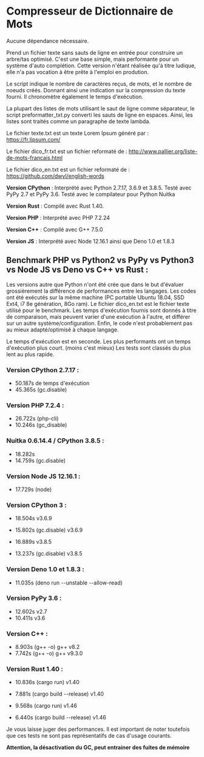 # Compresseur de Dictionnaire de Mots

Aucune dépendance nécessaire.

Prend un fichier texte sans sauts de ligne en entrée pour construire un arbre/tas optimisé.
C'est une base simple, mais performante pour un système d'auto complétion.
Cette version n'étant réalisée qu'à titre ludique, elle n'a pas vocation à être prête à l'emploi en prodution.

Le script indique le nombre de caractères reçus, de mots, et le nombre de noeuds créés.
Donnant ainsi une indication sur la compression du texte fourni.
Il chronomètre également le temps d'exécution.

La plupart des listes de mots utilisant le saut de ligne comme séparateur, le script preformatter_txt.py converti les sauts de ligne en espaces. Ainsi, les listes sont traités comme un paragraphe de texte lambda.

Le fichier texte.txt est un texte Lorem Ipsum généré par : https://fr.lipsum.com/

Le fichier dico_fr.txt est un fichier reformaté de : http://www.pallier.org/liste-de-mots-francais.html

Le fichier dico_en.txt est un fichier reformaté de : https://github.com/dwyl/english-words

**Version CPython** : Interprété avec Python 2.7.17, 3.6.9 et 3.8.5. Testé avec PyPy 2.7 et PyPy 3.6. Testé avec le compilateur pour Python Nuitka

**Version Rust** : Compilé avec Rust 1.40.

**Version PHP** : Interprété avec PHP 7.2.24

**Version C++** : Compilé avec G++ 7.5.0

**Version JS** : Interprété avec Node 12.16.1 ainsi que Deno 1.0 et 1.8.3

## Benchmark PHP vs Python2 vs PyPy vs Python3 vs Node JS vs Deno vs C++ vs Rust :
Les versions autre que Python n'ont été crée que dans le but d'évaluer grossièrement la différence de performances entre les langages.
Les codes ont été exécutés sur la même machine (PC portable Ubuntu 18.04, SSD Ext4, i7 8e génération, 8Go ram).
Le fichier dico_en.txt est le fichier texte utilisé pour le benchmark.
Les temps d'exécution fournis sont donnés à titre de comparaison, mais peuvent varier d'une exécution à l'autre, et différer sur un autre système/configuration. Enfin, le code n'est probablement pas au mieux adapté/optimisé à chaque langage.

Le temps d'exécution est en seconde. Les plus performants ont un temps d'exécution plus court. (moins c'est mieux)
Les tests sont classés du plus lent au plus rapide.

### Version CPython 2.7.17 : 
  - 50.187s de temps d'exécution
  - 45.365s (gc.disable)

### Version PHP 7.2.4 :
  - 26.722s (php-cli)
  - 10.246s (gc_disable)

### Nuitka 0.6.14.4 / CPython 3.8.5 :
  - 18.282s
  - 14.759s (gc.disable)

### Version Node JS 12.16.1 :
  - 17.729s (node)

### Version CPython 3 :
  - 18.504s v3.6.9
  - 15.802s (gc.disable) v3.6.9

  - 16.889s v3.8.5
  - 13.237s (gc.disable) v3.8.5

### Version Deno 1.0 et 1.8.3 :
  - 11.035s (deno run --unstable --allow-read)

### Version PyPy 3.6 :
  - 12.602s v2.7
  - 10.411s v3.6

### Version C++ :
  - 8.903s (g++ -o) g++ v8.2
  - 7.742s (g++ -o) g++ v9.3.0

### Version Rust 1.40 : 
  - 10.836s (cargo run) v1.40
  - 7.881s (cargo build --release) v1.40

  - 9.568s (cargo run) v1.46
  - 6.440s (cargo build --release) v1.46

Je vous laisse juger des performances. Il est important de noter toutefois que ces tests ne sont pas représentatifs de cas d'usage courants.

**Attention, la désactivation du GC, peut entrainer des fuites de mémoire**
